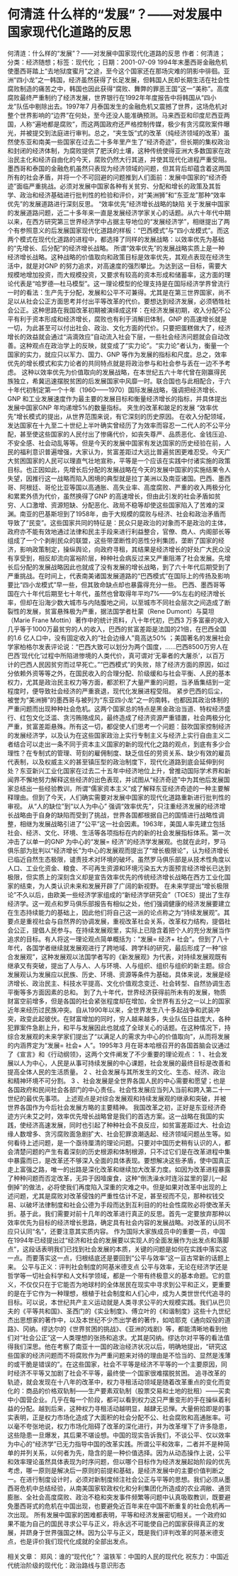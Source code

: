 # 何清涟  什么样的“发展”？——对发展中国家现代化道路的反思

何清涟：什么样的“发展”？——对发展中国家现代化道路的反思
作者：何清涟；分类：经济随想；标签：现代化 ；日期：2001-07-09
1994年末墨西哥金融危机使墨西哥踏上“去地狱度蜜月”之途，至今这个国家还在那场灾难的阴影中徘徊。亚洲“四小龙”之一韩国，经济虽然获得了长足发展，但韩国人民却长期生活在社会性腐败制造的痛苦之中，韩国也因此获得“腐败、舞弊的罪恶王国”这一“美称”。高度腐败最终严重制约了经济发展，世界银行在1992年年度报告中将韩国从“四小龙”队伍中剔除出去。1997年7 月泰国发生的金融危机又震撼了世界，这场危机对整个世界影响的“边界”在何处，至今还没人能准确预测。马来西亚和印度尼西亚两国，人称“遍地都是腐败”，而这两国政府还严格控制传媒，极少有贪污腐败案件曝光，并被提交到法庭进行审判。总之，“夹生饭”式的改革（纯经济领域的改革）虽然使东亚和南美一些国家在过去二十多年里产生了“经济奇迹”，但长期的集权政治和封闭的经济体制，为腐败提供了肥沃的土壤，这种传统使得亚洲大多数国家在政治民主化和经济自由化的今天，腐败仍然大行其道，并使其现代化进程严重受阻。
墨西哥和泰国的金融危机虽然只表现为经济领域的问题，但其背后却蕴含着这两国所有的社会矛盾，并将一个不可回避的问题推到人们面前：发展中国家的“经济奇迹”面临严重挑战。必须对发展中国家各种有关贫穷、分配和增长的政策及其哲学、政治和经济基础进行批判性的检验和评价，对“美洲狮”和“东亚龙”那种“效率优先”的发展道路进行深刻反思。
“效率优先”经济增长战略的缺陷
关于发展中国家的发展道路问题，近二十多年来一直是发展经济学家关心的话题。从六十年代中期以来，在西方研究第三世界经济学中占据主导地位的“发展经济学”，相继提出了两个有参照意义的后发展国家现代化道路的样板：“巴西模式”与“四小龙模式”。而这两个模式在现代化道路的进程中，都选择了同样的发展战略：以效率优先为基础的“先增长、后分配”的经济增长战略。
所谓“效率优先”的发展战略实质上是一种经济增长战略。这种战略的价值取向和政策目标是效率优先，其观点表现在经济生活中，就是对GNP 的努力追求，对高速度的强烈攀比。为达到这一目标，需要大规模地增加投资，而大规模投资，又要求有较高的资本形成和储蓄率，这方面的理论代表是“哈罗德—杜马模型”。这一理论模型的伦理支持是在国际经济学界曾流行一时的看法：生产先于分配，发展和公平不可兼得。尤其是在第三世界国家，尚不足以从社会公正方面思考并付出平等改革的代价。要想达到经济发展，必须牺牲社会公正。这种思路在我国改革初期被演绎成这样：在经济发展初期，收入分配不公平有利于资本形成和经济增长，腐败也有利于消解旧体制，GNP 的高速增长就是一切，为此甚至可以付出社会、政治、文化方面的代价。只要把蛋糕做大了，经济增长的效益就会通过“涓滴效应”自动流入社会下层，一些社会经济问题就会自动改善。这种观点在政治学上的反映，就变成了“实力论”。“实力论”者认为，衡量一个国家的实力，就应只以军力、国力、GNP 等作为发展的指标和尺度。总之，效率优先的增长模式和实力论者的共同特点就是将政治参与和社会参与丢在一边不予考虑。
这种以效率优先为价值取向的发展战略，在本世纪五六十年代曾在刚赢得民族独立，希冀迅速摆脱贫困的后发展国家中风靡一时。联合国也与此相配合，于六十年代初制定第一个十年（1960——1970）国际发展战略，强调把经济增长、GNP 和工业发展速度作为最主要的发展目标和衡量经济增长的指标，并具体提出发展中国家GNP 年均递增5%的数量指标。
夹生的改革和跛足的发展
“效率优先”增长模式的提出，从世界范围来说，有它深刻的历史原因。
在收入分配领域，发达国家在十九至二十世纪上半叶确实曾经历了为效率而容忍一二代人的不公平分配，甚至使这些国家的人民付出了惨痛代价，如丧失尊严、品质恶化、金钱压迫、不安全感、社会动乱等等。但是今天的发展中国家有发达国家的历史经验在前，人民的福利意识普遍增强，大家认为，贫富差距过大远比普遍贫困更难忍受。今天广大贫困国家的人民可以理直气壮地宣称，平等是一个应该在实践中付诸实施的政策目标。也正因如此，先增长后分配的发展战略在今天的发展中国家的实施结果令人失望，因推行这一战略而陷入困境的典型就是拉丁美洲以及南亚诸国。巴西、墨西哥、阿根廷、哥伦比亚等国以高通胀、高失业率、高度腐败、严重的收入两极分化和累累外债为代价，虽然换得了GNP 的高速增长，但由此引发的社会矛盾如贫穷、人口激增、资源短缺、分配恶化、政局不稳等却使这些国家陷入了苦难的深渊。南亚的巴基斯坦到了1958年，由于大规模的腐败与经济、社会和政治矛盾而导致了“民变”。这些国家共同的特征是：民众只是政治的对象而不是政治的主体，政府亦不能有效地通过法律和民主手段来进行利益整合，官僚、商人、内阁部长等组成了一个个剥削民众的联盟，这些带垄断性的恶性分利集团，垄断了国家的经济，影响政策制定，操纵舆论，向政府寻租，其结果是经济增长的好处广大民众没有享受到，相反却流向富裕阶层，种种社会病反过来又严重阻滞了社会发展。先增长后分配的发展战略因此也就成了没有发展的增长战略，到了六十年代后期受到了严重挑战。在时间上，代表南美诸国发展道路的“巴西模式”在国际上的传扬及影响要比“四小龙模式”早一些，但其致命缺点却也暴露得充分一些。
巴西、墨西哥等国在六十年代后期至七十年代，虽然也曾取得年平均7%——9%左右的经济增长率，但却在沿海少数大城市与内陆腹地之间，以至城市不同社会层次之间造成了断裂性的发展，贫富悬殊极为严重，据法国学者杜蒙（Rene Dumont）与莫坦（Marie Frane Mottin）著作中的统计资料，八十年代初，巴西3 万多富豪的收入几乎等于1000万最贫穷的人的收入，巴西的贫富差距是法国的21倍，在巴西全国的1.6 亿人口中，没有固定收入的“社会边缘人”竟高达50% ；美国著名的发展社会学家柏格尔发表评论说：“巴西大致可以划分为两个国度，……巴西8500万穷人在巴西‘现代化’过程中所陷进惨境的人类代价，真可谓对‘无辜者的大屠杀’，以百万计的巴西人民因贫穷而过早死亡。”“巴西模式”的失败，除了经济方面的原因，如过分依赖外资等等之外，在国民收入的合理分配、阶级缓和与社会平衡、人民的基本权力，尤其是政治民主权力等方面，都淤积了大量严重的问题，当矛盾集结到一定程度时，便导致社会经济的严重衰退，现代化发展进程受阻。
紧步巴西的后尘，被誉为“美洲狮”的墨西哥与被列为“东亚四小龙”之一的南韩，也都因其政治体制的严重问题而出现种种社会危机。这两个国家总的特点是黑金政治当道、特权经济盛行、红包文化泛滥、贪污贿赂成风，最终造成了经济资源严重错置，社会两极分化严重，贫富差距悬殊。所有这一切，都促使人们思考一个问题：鼓吹国家控制经济的发展经济学，以及认为在这些国家政治上实行专制主义与经济上实行自由主义二者结合可以走出一条不同于资本主义国家的新的现代化之路的观点，到底有多少合理性？在专制式的管理、苛刻的雇佣制度、缺乏信任的劳资关系、缺少有效的雇员代表制，以及权威主义的甚至镇压型的政治制度下，现代化道路到底会延伸到何处？东亚新兴工业化国家在过去二十五年中经济地位上升，曾推动国际学术界和新闻界不懈地努力解释这些经济的出色表现，并试图从“经济奇迹”中为其他后发展国家总结出一些经验教训，所谓“儒家资本主义”成了解释东亚经济奇迹的一种主要解释理由。但到了今天，人们确实需要对发展中国家的现代化道路重新进行批判性的审视。
从“人的缺位”到“以人为中心”
强调“效率优先”，只注重经济发展的经济增长战略由于自身的缺陷而受到了挑战，世界各国都根据自己的国情进行战略性调整，相继为发展战略引进了“公平”这一社会因素。1963年，美国人率先建立包括社会、经济、文化、环境、生活等各项指标在内的新的社会发展指标体系。第一次冲击了以单一的GNP 为中心的“发展= 经济”的经济学发展观。也就在此时，罗马俱乐部为批判以“经济增长”为中心的发展观而提出了“增长极限论”，认为经济增长已临近自然生态极限，谴责技术对环境的破坏。虽然罗马俱乐部是从技术性角度以人口、工业化资金、粮食、不可再生资源和环境污染五大方面预言经济增长已达到极限，但实质上的深刻含义却是宣告效率优先的传统经济增长战略在西方工业化国家的结束，为人类认识未来和发展开辟了广阔的新视野。
在未来学提出“增长极限论”不久以后，由欧美一些经济学家组成的“新经济学研究会”（TOES）提出了生存经济学。这一观点和罗马俱乐部报告有相似之处，他们强调健康的经济发展要建立在生态持续能力的基础上，因此他们将自己这一派的论点称之为“持续发展观”。其要点是重视社会与自然界的协调发展，重视改革社会关系，改革权力结构，提倡社会公正，提倡人民参与。在持续发展观里，实际上已隐含着把个人的充分发展当作追求的目标。有人将这一理论观点简单概括为：“发展= 经济+ 社会”。但到了八十年代，各国学者继续就发展观进行了跨地域、跨学科的研究，最后形成了一种“综合发展观”，这种发展观以法国学者写的《新发展观》为代表，对持续发展观既有继承又有突破，提出了人与人、人与环境、人与组织、组织与组织的新主题。综合发展观认为发展应以民族、历史、环境、资源等条件为基础，具体来说，发展是经济增长、政治民主、科技水平提高、文化价值观念变迁、社会转型、自然协调生态平衡等多方面因素的总和。
到了九十年代，世界经济获得前所未有的发展，物质财富空前增多，但是各国的社会紧张程度却在增加，全世界有五分之一以上的国家近年来经历过民族冲突。自从1990年以来，全世界发生八十多起战争和武装冲突，政变此起彼伏。在财富增加的同时，穷人越来越多，失业队伍日益庞大，各种犯罪案件急剧上升，和平与发展因此也就成了全球关心的话题。在这种情况下，持综合发展观的未来学家们提出了“以满足人的需求为中心的价值取向”，从而将发展的内涵界定为“发展= 社会+ 人”。1995年3 月在哥本哈根召开的各国首脑会议通过了《宣言》和《行动纲领》，这两个文件阐发了不少重要的理论观点：
1 、社会发展以人为中心，人民是从事可持续发展的中心课题，社会发展的最终目标是改善和提高全体人民的生活质量。
2 、社会发展与其所发生的文化、生态、经济、政治和精神环境不可分割。
3 、社会发展是全世界各国人民的中心需要和愿望；也是各国政府和民间社会各部门的中心责任。社会性发展应当列入当前和跨入第二十一世纪的最优先事项。
上述观点是对综合发展观和持续发展观的继承和突破，并被世界各国作为今后社会发展方略的主要精神。
我国改革之初，正好是东亚经济奇迹方兴未艾之时，效率优先增长战略曾是我们的首选方案。这一战略在我国的实践，使经济高速发展，同时也引起了种种社会不良反应，如贫富差距过大、社会边缘人数增多、贪污腐败面急剧扩大、社会犯罪浪潮迭起、经济领域问题丛生等。如何看待上述问题，是一个亟待厘清的理论问题。只要对中国历史稍有认识的人，都会清楚问题的产生有着深刻的历史根源和体制根源，只不过它们是在改革进程中集中暴露而已，是改革还不够深入全面的具体表现。要想解决这些矛盾，使中国真正走上富强之路，唯一的出路是深化改革和继续加大改革力度。如因为改革进程暴露了种种问题而否定改革，无异于因噎废食，这种“倒洗澡水时连浴盆里的婴儿一起倒掉”的做法，必将使我们再度陷入深重的灾难之中。但是如果对改革中出现的上述问题，尤其是腐败对改革侵蚀的严重性估计不足，甚至视而不见，那种权钱交易、以破坏法律制度和社会公德为手段而达到互利目的的社会性腐败必将使改革夭折。基于此，我们需要对前十几年的改革进行真正的反思。首先一定要放弃那种以效率优先为目标的经济增长思路，确定具有社会内容的发展战略。对改革的认同不应只认同“名”，还要注意其实质内容。
作为国际大家族成员中的重要一员，中国在1994年已经提出过“经济和社会的发展要以实现人的全面发展作为出发点和落脚点”，这段话表明我们已找到社会发展的本质，关键的问题是如何在实践中落实这一点。而要落实这一点，归根结底还是要回到“公平与效率”这一亘古常新的话题上来。
公平与正义：评判社会制度的阿基米德支点
公平与效率，无论在经济学还是哲学等一切社会科学和人文科学领域，都是一个带有终极意义的基本命题。它的意义，不仅仅只在于它能否为地球村的全体居民在现实中寻求到公平和正义，更重要的是在于它作为一种理想，根植于社会制度和人们心中，成为人类世世代代追寻的目标。可以说，本世纪共产主义运动就是人类寻求公平的大规模实践。我们从巴贝夫的《平等共和国》、圣西门的《实业制度》、傅立叶的《和谐制度》这些十九世纪杰出思想家的著作中，以及本世纪不少杰出学者的著作，如哈耶克《通向奴役的道路》、冈纳。缪达尔的《世界贫困的挑战》、《亚洲的戏剧》等，都能清晰地看到他们对“社会公正”这一人类理想的张扬和追求。尤其是冈纳。缪达尔对平等的看法值得我们深思。他在考察了南亚十一国的政治经济状况以后，明确地提出，“研究这些国家的经济问题而不将腐败作为严重问题来对待的理由是不恰当的、显然是浅薄的或干脆是错误的”。在这些国家，社会不平等是经济不平等的一个主要原因，同时经济不平等又加剧了社会不平等，最终使一个国家很难摆脱贫困。
追寻改革的轨迹，就会发现在十八年的改革中，权力寻租活动领域是随着改革重点的变化而变化的：商品的价格双轨制——生产要素双轨制（股票交易和土地的批租）——买卖中小国营企业。几乎在每一个阶段，都可以看到权力这只严重变形的手在操纵着利益的分配。越到后来，这种权力寻租活动越明显，越肆无忌惮。大量俯拾即是的事实表明，正是权力市场化造成了大面积的社会分配不公、社会腐败和高通胀率。可以毫不夸张地说，权力市场化阻碍了改革的深化进行，并为改革埋下了许多隐患，这些隐患一旦爆发，其后果不堪设想。中国的现实告诉我们，不谈公平、仅以效率为中心的“经济学”已无力指导中国的改革实践。所谓公平和效率，二者并不是种简单的并列关系，以何者为先，隐含的是一种价值选择。因为从动态操作上说，公平和效率理论虽然具体表现为时序问题，但以哪个目标作为经济发展起始阶段的优先考虑，哪一原则是解决后一原则的前提和基础，是经济发展中的主要价值判断之一。在进行制度设计时，必须对新制度倾注社会公正与平等的思想。我们必须从墨西哥危机中总结经验，从南美国家软政权化和分利集团化所造成的农业凋敝、通货膨胀、全社会高度腐败、政治不稳和突发事件频繁等问题中认真吸取教训，既要避免墨西哥式的危机在中国出现，也要避免近百年来在中国不断重复的社会危机再一次出现。
所有发展中国家的困难都表明，平等和经济发展密切相关。一个政府如果不能为自己的国民寻求公平与正义，将永远不可能使自己的国家获得真正的发展，并跻身于世界强国之林。因为公平与正义，既是我们评判改革的阿基米德支点，也是评价我们现代化成就的全部出发点。

相关文章：
郑风：谁的“现代化”？
温铁军：中国的人民的现代化
祝东力：中国近代统治阶级的现代化：政治路线与意识形态